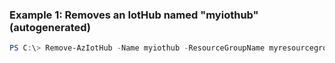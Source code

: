 ### Example 1: Removes an IotHub named "myiothub" (autogenerated)
```powershell
PS C:\> Remove-AzIotHub -Name myiothub -ResourceGroupName myresourcegroup
```

